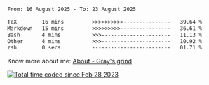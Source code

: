 <!--START_SECTION:waka-->

```txt
From: 16 August 2025 - To: 23 August 2025

TeX        16 mins         >>>>>>>>>>---------------   39.64 %
Markdown   15 mins         >>>>>>>>>----------------   36.61 %
Bash       4 mins          >>>----------------------   11.13 %
Other      4 mins          >>>----------------------   10.92 %
zsh        0 secs          -------------------------   01.71 %
```

<!--END_SECTION:waka-->

<!-- [![grayxu's github stats](https://github-readme-stats.vercel.app/api?username=grayxu&count_private=true&show_icons=true)](https://github.com/grayxu) -->

Know more about me: [About - Gray's grind](https://www.grayxu.cn/).
<p align="left">
  <a href="https://wakatime.com/@c69eb31e-43a1-463f-8968-c3449e386f57"><img src="https://wakatime.com/badge/user/c69eb31e-43a1-463f-8968-c3449e386f57.svg" title="Total time coded since Feb 28 2023" /></a>
</p>

